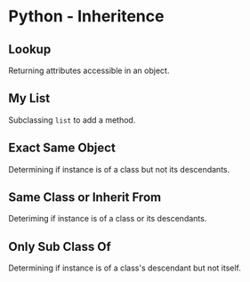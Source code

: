 # Python - Inheritence

## Lookup
Returning attributes accessible in an object.

## My List
Subclassing `list` to add a method.

## Exact Same Object
Determining if instance is of a class but not its descendants.

## Same Class or Inherit From
Deteriming if instance is of a class or its descendants.

## Only Sub Class Of
Determining if instance is of a class's descendant but not itself.
